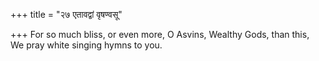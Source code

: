 +++
title = "२७ एतावद्वां वृषण्वसू"

+++
For so much bliss, or even more, O Asvins, Wealthy Gods, than this,  
     We pray white singing hymns to you.
